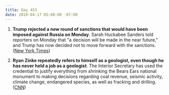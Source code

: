 ```yaml
---
title: Day 453
date: 2018-04-17 05:08:00 -07:00
---
```


1. **Trump rejected a new round of sanctions that would have been imposed against Russia on Monday**. Sarah Huckabee Sanders told reporters on Monday that "a decision will be made in the near future," and Trump has now decided not to move forward with the sanctions. ([New York Times](https://www.nytimes.com/2018/04/16/us/politics/trump-rejects-sanctions-russia-syria.html))

2. **Ryan Zinke repeatedly refers to himself as a geologist, even though he has never held a job as a geologist**. The Interior Secretary has used the credential to justify everything from shrinking the Bears Ears national monument to making decisions regarding coal revenue, seismic activity, climate change, endangered species, as well as fracking and drilling. ([CNN](https://www.cnn.com/2018/04/17/politics/ryan-zinke-geologist-interior-secretary/index.html))
